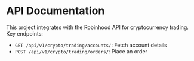 # API Documentation

This project integrates with the Robinhood API for cryptocurrency trading. Key endpoints:
- `GET /api/v1/crypto/trading/accounts/`: Fetch account details
- `POST /api/v1/crypto/trading/orders/`: Place an order
